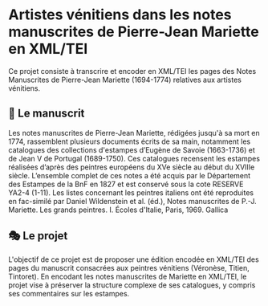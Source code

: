 # Artistes vénitiens dans les notes manuscrites de Pierre-Jean Mariette en XML/TEI

Ce projet consiste à transcrire et encoder en XML/TEI les pages des Notes Manuscrites de Pierre-Jean Mariette (1694-1774) relatives aux artistes vénitiens.

## 📜 Le manuscrit

Les notes manuscrites de Pierre-Jean Mariette, rédigées jusqu'à sa mort en 1774, rassemblent plusieurs documents écrits de sa main, notamment les catalogues des collections d'estampes d’Eugène de Savoie (1663-1736) et de Jean V de Portugal (1689-1750). Ces catalogues recensent les estampes réalisées d’après des peintres européens du XVe siècle au début du XVIIIe siècle. L’ensemble complet de ces notes a été acquis par le Département des Estampes de la BnF en 1827 et est conservé sous la cote RESERVE YA2-4 (1-11). Les listes concernant les peintres italiens ont été reproduites en fac-similé par Daniel Wildenstein et al. (éd.), Notes manuscrites de P.-J. Mariette. Les grands peintres. I. Écoles d'Italie, Paris, 1969. Gallica

## 🎭 Le projet

L'objectif de ce projet est de proposer une édition encodée en XML/TEI des pages du manuscrit consacrées aux peintres vénitiens (Véronèse, Titien, Tintoret). En encodant les notes manuscrites de Mariette en XML/TEI, le projet vise à préserver la structure complexe de ses catalogues, y compris ses commentaires sur les estampes.
